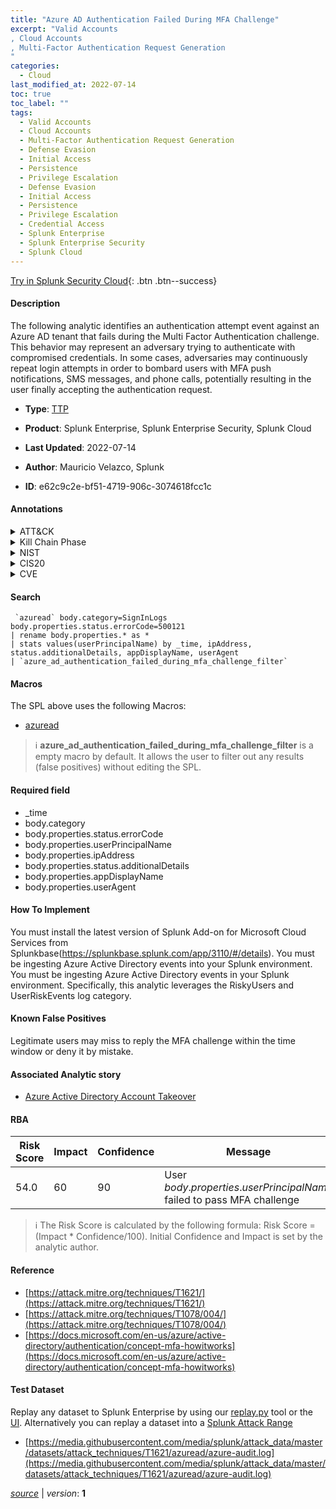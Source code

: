 ```yaml
---
title: "Azure AD Authentication Failed During MFA Challenge"
excerpt: "Valid Accounts
, Cloud Accounts
, Multi-Factor Authentication Request Generation
"
categories:
  - Cloud
last_modified_at: 2022-07-14
toc: true
toc_label: ""
tags:
  - Valid Accounts
  - Cloud Accounts
  - Multi-Factor Authentication Request Generation
  - Defense Evasion
  - Initial Access
  - Persistence
  - Privilege Escalation
  - Defense Evasion
  - Initial Access
  - Persistence
  - Privilege Escalation
  - Credential Access
  - Splunk Enterprise
  - Splunk Enterprise Security
  - Splunk Cloud
---
```




[Try in Splunk Security Cloud](https://www.splunk.com/en_us/products/cyber-security.html){: .btn .btn--success}

#### Description

The following analytic identifies an authentication attempt event against an Azure AD tenant that fails during the Multi Factor Authentication challenge. This behavior may represent an adversary trying to authenticate with compromised credentials. In some cases, adversaries may continuously repeat login attempts in order to bombard users with MFA push notifications, SMS messages, and phone calls, potentially resulting in the user finally accepting the authentication request.

- **Type**: [TTP](https://github.com/splunk/security_content/wiki/Detection-Analytic-Types)
- **Product**: Splunk Enterprise, Splunk Enterprise Security, Splunk Cloud

- **Last Updated**: 2022-07-14
- **Author**: Mauricio Velazco, Splunk
- **ID**: e62c9c2e-bf51-4719-906c-3074618fcc1c


#### Annotations

<details>
  <summary>ATT&CK</summary>

<div markdown="1">


| ID             | Technique        |  Tactic             |
| -------------- | ---------------- |-------------------- |
| [T1078](https://attack.mitre.org/techniques/T1078/) | Valid Accounts | Defense Evasion, Initial Access, Persistence, Privilege Escalation |

| [T1078.004](https://attack.mitre.org/techniques/T1078/004/) | Cloud Accounts | Defense Evasion, Initial Access, Persistence, Privilege Escalation |

| [T1621](https://attack.mitre.org/techniques/T1621/) | Multi-Factor Authentication Request Generation | Credential Access |

</div>
</details>


<details>
  <summary>Kill Chain Phase</summary>

<div markdown="1">

* Exploitation


</div>
</details>


<details>
  <summary>NIST</summary>

<div markdown="1">

* DE.CM



</div>
</details>

<details>
  <summary>CIS20</summary>

<div markdown="1">

* CIS 3
* CIS 5
* CIS 16



</div>
</details>

<details>
  <summary>CVE</summary>

<div markdown="1">


</div>
</details>

#### Search 

```
 `azuread` body.category=SignInLogs body.properties.status.errorCode=500121 
| rename body.properties.* as * 
| stats values(userPrincipalName) by _time, ipAddress, status.additionalDetails, appDisplayName, userAgent 
| `azure_ad_authentication_failed_during_mfa_challenge_filter`
```

#### Macros
The SPL above uses the following Macros:
* [azuread](https://github.com/splunk/security_content/blob/develop/macros/azuread.yml)

> :information_source:
> **azure_ad_authentication_failed_during_mfa_challenge_filter** is a empty macro by default. It allows the user to filter out any results (false positives) without editing the SPL.

#### Required field
* _time
* body.category
* body.properties.status.errorCode
* body.properties.userPrincipalName
* body.properties.ipAddress
* body.properties.status.additionalDetails
* body.properties.appDisplayName
* body.properties.userAgent


#### How To Implement
You must install the latest version of  Splunk Add-on for Microsoft Cloud Services from  Splunkbase(https://splunkbase.splunk.com/app/3110/#/details). You must be ingesting Azure Active Directory events into your Splunk environment. You must be ingesting Azure Active Directory events in your Splunk environment. Specifically, this analytic leverages the RiskyUsers and UserRiskEvents log category.

#### Known False Positives
Legitimate users may miss to reply the MFA challenge within the time window or deny it by mistake.

#### Associated Analytic story
* [Azure Active Directory Account Takeover](/stories/azure_active_directory_account_takeover)




#### RBA

| Risk Score  | Impact      | Confidence   | Message      |
| ----------- | ----------- |--------------|--------------|
| 54.0 | 60 | 90 | User $body.properties.userPrincipalName$ failed to pass MFA challenge |


> :information_source:
> The Risk Score is calculated by the following formula: Risk Score = (Impact * Confidence/100). Initial Confidence and Impact is set by the analytic author. 

#### Reference

* [https://attack.mitre.org/techniques/T1621/](https://attack.mitre.org/techniques/T1621/)
* [https://attack.mitre.org/techniques/T1078/004/](https://attack.mitre.org/techniques/T1078/004/)
* [https://docs.microsoft.com/en-us/azure/active-directory/authentication/concept-mfa-howitworks](https://docs.microsoft.com/en-us/azure/active-directory/authentication/concept-mfa-howitworks)



#### Test Dataset
Replay any dataset to Splunk Enterprise by using our [replay.py](https://github.com/splunk/attack_data#using-replaypy) tool or the [UI](https://github.com/splunk/attack_data#using-ui).
Alternatively you can replay a dataset into a [Splunk Attack Range](https://github.com/splunk/attack_range#replay-dumps-into-attack-range-splunk-server)


* [https://media.githubusercontent.com/media/splunk/attack_data/master/datasets/attack_techniques/T1621/azuread/azure-audit.log](https://media.githubusercontent.com/media/splunk/attack_data/master/datasets/attack_techniques/T1621/azuread/azure-audit.log)



[*source*](https://github.com/splunk/security_content/tree/develop/detections/cloud/azure_ad_authentication_failed_during_mfa_challenge.yml) \| *version*: **1**